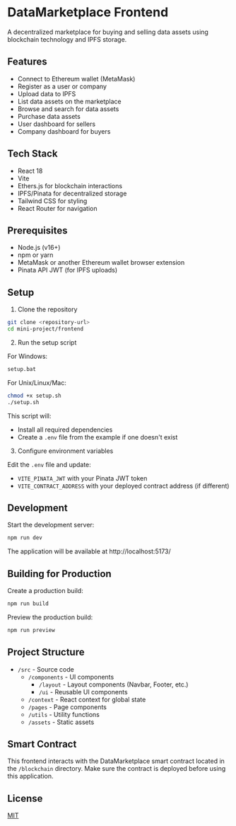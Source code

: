 # DataMarketplace Frontend

A decentralized marketplace for buying and selling data assets using blockchain technology and IPFS storage.

## Features

- Connect to Ethereum wallet (MetaMask)
- Register as a user or company
- Upload data to IPFS
- List data assets on the marketplace
- Browse and search for data assets
- Purchase data assets
- User dashboard for sellers
- Company dashboard for buyers

## Tech Stack

- React 18
- Vite
- Ethers.js for blockchain interactions
- IPFS/Pinata for decentralized storage
- Tailwind CSS for styling
- React Router for navigation

## Prerequisites

- Node.js (v16+)
- npm or yarn
- MetaMask or another Ethereum wallet browser extension
- Pinata API JWT (for IPFS uploads)

## Setup

1. Clone the repository

```bash
git clone <repository-url>
cd mini-project/frontend
```

2. Run the setup script

For Windows:
```bash
setup.bat
```

For Unix/Linux/Mac:
```bash
chmod +x setup.sh
./setup.sh
```

This script will:
- Install all required dependencies
- Create a `.env` file from the example if one doesn't exist

3. Configure environment variables

Edit the `.env` file and update:
- `VITE_PINATA_JWT` with your Pinata JWT token
- `VITE_CONTRACT_ADDRESS` with your deployed contract address (if different)

## Development

Start the development server:

```bash
npm run dev
```

The application will be available at http://localhost:5173/

## Building for Production

Create a production build:

```bash
npm run build
```

Preview the production build:

```bash
npm run preview
```

## Project Structure

- `/src` - Source code
  - `/components` - UI components
    - `/layout` - Layout components (Navbar, Footer, etc.)
    - `/ui` - Reusable UI components
  - `/context` - React context for global state
  - `/pages` - Page components
  - `/utils` - Utility functions
  - `/assets` - Static assets

## Smart Contract

This frontend interacts with the DataMarketplace smart contract located in the `/blockchain` directory. Make sure the contract is deployed before using this application.

## License

[MIT](LICENSE)

